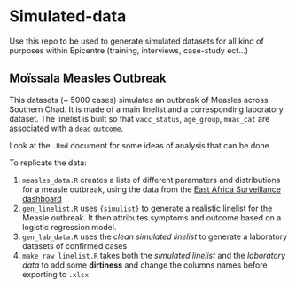 # Simulated-data
Use this repo to be used to generate simulated datasets for all kind of purposes within Epicentre (training, interviews, case-study ect...)

## Moïssala Measles Outbreak

This datasets (~ 5000 cases) simulates an outbreak of Measles across Southern Chad. It is made of a main linelist and a corresponding laboratory dataset. 
The linelist is built so that `vacc_status`, `age_group`, `muac_cat` are associated with a `dead` `outcome`. 

Look at the `.Rmd` document for some ideas of analysis that can be done.

To replicate the data: 

1. `measles_data.R` creates a lists of different paramaters and distributions for a measle outbreak, using the data from the [East Africa Surveillance dashboard](https://apps.epicentre-msf.org/secure/app/east-africa-measles)
2. `gen_linelist.R` uses [`{simulist}`](https://github.com/epiverse-trace/simulist) to generate a realistic linelist for the Measle outbreak. It then attributes symptoms and outcome based on a logistic regression model.
3. `gen_lab_data.R` uses the *clean simulated linelist* to generate a laboratory datasets of confirmed cases
4. `make_raw_linelist.R` takes both the *simulated linelist* and the *laboratory data* to add some **dirtiness** and change the columns names before exporting to `.xlsx`

